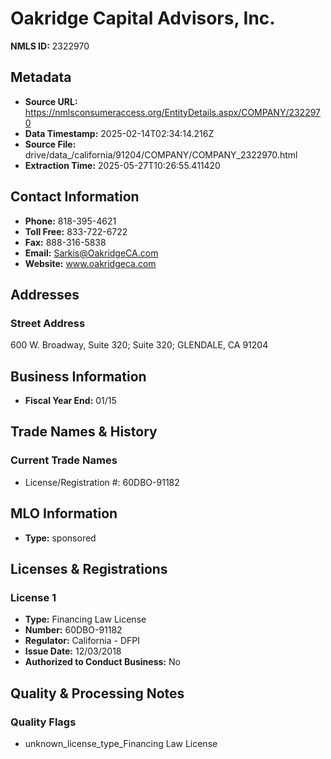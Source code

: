 # Oakridge Capital Advisors, Inc.

**NMLS ID:** 2322970

## Metadata
- **Source URL:** https://nmlsconsumeraccess.org/EntityDetails.aspx/COMPANY/2322970
- **Data Timestamp:** 2025-02-14T02:34:14.216Z
- **Source File:** drive/data_/california/91204/COMPANY/COMPANY_2322970.html
- **Extraction Time:** 2025-05-27T10:26:55.411420

## Contact Information
- **Phone:** 818-395-4621
- **Toll Free:** 833-722-6722
- **Fax:** 888-316-5838
- **Email:** Sarkis@OakridgeCA.com
- **Website:** www.oakridgeca.com

## Addresses
### Street Address
600 W. Broadway, Suite 320; Suite 320; GLENDALE, CA 91204

## Business Information
- **Fiscal Year End:** 01/15

## Trade Names & History
### Current Trade Names
- License/Registration #: 60DBO-91182

## MLO Information
- **Type:** sponsored

## Licenses & Registrations

### License 1
- **Type:** Financing Law License
- **Number:** 60DBO-91182
- **Regulator:** California - DFPI
- **Issue Date:** 12/03/2018
- **Authorized to Conduct Business:** No

## Quality & Processing Notes
### Quality Flags
- unknown_license_type_Financing Law License
